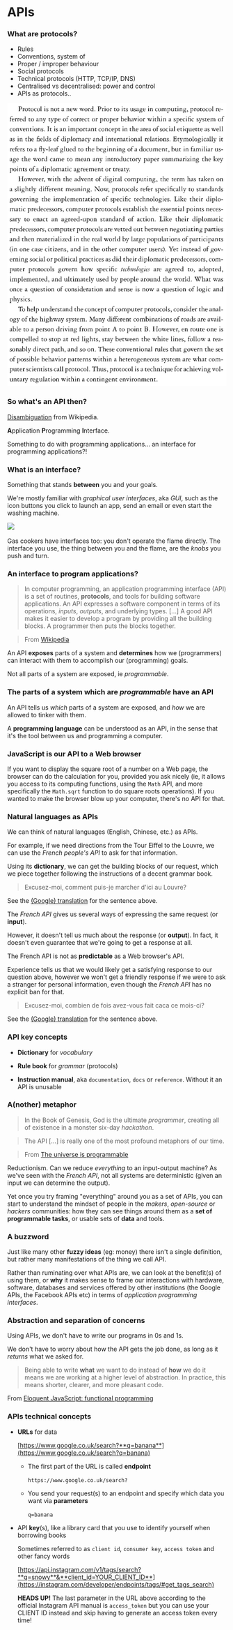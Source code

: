 # APIs

### What are **protocols**?

<!--- [ ] Talk about **protocols** (ties in with rules of the road above, btw)?-->

* Rules
* Conventions, system of
* Proper / improper behaviour
* Social protocols
* Technical protocols (HTTP, TCP/IP, DNS)
* Centralised vs decentralised: power and control
* APIs as protocols..

[![](assets/protocol-galloway.png)](https://mitpress.mit.edu/books/protocol)

<!-- https://github.com/lmccart/itp-critical-apis/blob/master/discussion/08%20Galloway%20Protocol-OCR.pdf -->



### So what's an **API** then? 

[Disambiguation](https://en.wikipedia.org/wiki/API_(disambiguation)) from Wikipedia.

**A**pplication **P**rogramming **I**nterface.

Something to do with programming applications... an interface for programming applications?! 

### What is an **interface**?

Something that stands **between** you and your goals. 

We're mostly familiar with *graphical user interfaces*, aka *GUI*, such as the icon buttons you click to launch an app, send an email or even start the washing machine.

![](http://group.2008.gorenje.cc/en/imagelib/magnified/press/2013/germany/livinkitchen/gorenje_plus_lk/g-hob-a-gas-heaters.jpg)

Gas cookers have interfaces too: you don't operate the flame directly. The interface you use, the thing between you and the flame, are the *knobs* you push and turn.

### An interface to program applications?

> In computer programming, an application programming interface (API) is a set of routines, **protocols**, and tools for building software applications. An API expresses a software component in terms of its operations, *inputs*, *outputs*, and underlying types. [...] A good API makes it easier to develop a program by providing all the building blocks. A programmer then puts the blocks together.

> From [Wikipedia](https://en.wikipedia.org/wiki/Application_programming_interface)

An API **exposes** parts of a system and **determines** how we (programmers) can interact with them to accomplish our (programming) goals. 

Not all parts of a system are exposed, ie *programmable*. 

### The parts of a system which are *programmable* have an API 

An API tells us *which* parts of a system are exposed, and *how* we are allowed to tinker with them. 

A **programming language** can be understood as an API, in the sense that it's the tool between us and programming a computer. 

### JavaScript is our API to a Web browser 

If you want to display the square root of a number on a Web page, the browser can do the calculation for you, provided you ask nicely (ie, it allows you access to its computing functions, using the `Math` API, and more specifically the `Math.sqrt` function to do square roots operations). If you wanted to make the browser blow up your computer, there's no API for that. 

### Natural languages as APIs

We can think of natural languages (English, Chinese, etc.) as APIs. 

For example, if we need directions from the Tour Eiffel to the Louvre, we can use the *French people's API* to ask for that information. 

Using its **dictionary**, we can get the building blocks of our request, which we piece together following the instructions of a decent grammar book. 

> Excusez-moi, comment puis-je marcher d'ici au Louvre?

See the [(Google) translation](https://translate.google.com/#fr/en/Excusez-moi%2C%20comment%20puis-je%20marcher%20d'ici%20au%20Louvre%3F) for the sentence above.

The *French API* gives us several ways of expressing the same request (or **input**).

However, it doesn't tell us much about the response (or **output**). In fact, it doesn't even guarantee that we're going to get a response at all.

The French API is not as **predictable** as a Web browser's API.

Experience tells us that we would likely get a satisfying response to our question above, however we won't get a friendly response if we were to ask a stranger for personal information, even though the *French API* has no explicit ban for that.

> Excusez-moi, combien de fois avez-vous fait caca ce mois-ci?

See the [(Google) translation](https://translate.google.com/#fr/en/Excusez-moi%2C%20combien%20de%20fois%20avez-vous%20fait%20caca%20ce%20mois-ci%3F) for the sentence above.


<!-- An API defines functionalities that are independent of their respective implementations, which allows definitions and implementations to vary without compromising the interface.

an API specifies a set of functions or routines that accomplish a specific task or are allowed to interact with a specific software component.-->

### API key concepts

* **Dictionary** for *vocabulary*

* **Rule book** for *grammar* (protocols)

* **Instruction manual**, aka `documentation`, `docs` or `reference`. Without it an API is unusable

<!--### An instruction manual?

> An API is essentially an *instruction manual* for a piece of software.

> From [The universe is programmable](http://www.wired.com/2014/04/the-universe-is-programmable/)

Well, the instruction manual is an important but not fundamental part of an API, just like the manual for an electric device can help you make the most of your new toy, but it's not *the thing*.

A good API comes with a thorough **documentation** (the instructions manual, also known as `docs` or `reference`), which explains what you have to send the code (input) and what it will spit back out (output). 

Without it, an API is unusable.-->

<!--### A rule book?

An API has both a *dictionary* and a *rule book*: which actions you're allowed (and not allowed) to perform and how, which information you're allowed to ask and how often..-->

<!--A **dictionary** is part of a natural language's API. But a language is more than a dictionary of words.-->

<!--
### Digital glue? 

> Think of an API as *digital glue* in the digital value chain, powering mobile and web apps, connecting disparate systems, and enabling innovation.

> From [APIs for dummies](http://media.wiley.com/assets/7255/37/9781118937228_custom.pdf), an introduction to APIs for business leaders crafted by APIGee, a company that builds and sells APIs.
-->

### A(nother) metaphor

> In the Book of Genesis, God is the ultimate *programmer*, creating all of existence in a monster six-day *hackathon*.

<!-- 
link to generative art, see https://www.futurelearn.com/courses/creative-coding-2/steps/35833

* the specification of the process is far simpler than the outcomes generated
* patterns, forms and behaviours are not explicitly programmed by the artist
* some behaviour cannot be predicted in advance

-->

> The API [...] is really one of the most profound metaphors of our time.

> From [The universe is programmable](http://www.wired.com/2014/04/the-universe-is-programmable/)

Reductionism. Can we reduce *everything* to an input-output machine? As we've seen with the *French API*, not all systems are deterministic (given an input we can determine the output).

Yet once you try framing "everything" around you as a set of APIs, you can start to understand the mindset of people in the *makers*, *open-source* or *hackers* communities: how they can see things around them as a **set of programmable tasks**, or usable sets of **data** and tools.

### A buzzword

Just like many other **fuzzy ideas** (eg: money) there isn't a single definition, but rather many manifestations of the thing we call API.

Rather than ruminating over what APIs are, we can look at the benefit(s) of using them, or **why** it makes sense to frame our interactions with hardware, software, databases and services offered by other institutions (the Google APIs, the Facebook APIs etc) in terms of *application programming interfaces*.

### **Abstraction** and **separation of concerns**

Using APIs, we don't have to write our programs in 0s and 1s.

We don't have to worry about how the API gets the job done, as long as it *returns* what we asked for.

> Being able to write **what** we want to do instead of **how** we do it means we are working at a higher level of abstraction. In practice, this means shorter, clearer, and more pleasant code.

From [Eloquent JavaScript: functional programming](http://eloquentjavascript.net/1st_edition/chapter6.html#p75cea5d2d73e38c4)

<!-- ...software talking to other software (http://blog.garrytan.com/the-api-ization-of-everything)-->

### APIs technical concepts

<!--
We add `q=your+search+terms` to the URL and Google will return results for those terms
	
[https://gender-api.com/**get?name=matteo**](https://gender-api.com/get?name=matteo)
-->


* **URLs** for data
	
	[https://www.google.co.uk/search?**q=banana**](https://www.google.co.uk/search?q=banana)
	
	* The first part of the URL is called **endpoint** 
		
		`https://www.google.co.uk/search?`
	
	* You send your request(s) to an endpoint and specify which data you want via **parameters**
	
		`q=banana`	
	
* API **key**(s), like a library card that you use to identify yourself when borrowing books

	Sometimes referred to as `client id`, `consumer key`, `access token` and other fancy words

	[https://api.instagram.com/v1/tags/search?**q=snowy**&**client_id=YOUR_CLIENT_ID**](https://instagram.com/developer/endpoints/tags/#get_tags_search)
	
	**HEADS UP!** The last parameter in the URL above according to the official Instagram API manual is `access_token` but you can use your CLIENT ID instead and skip having to generate an access token every time! 


<!--	https://instagram.com/developer/-->